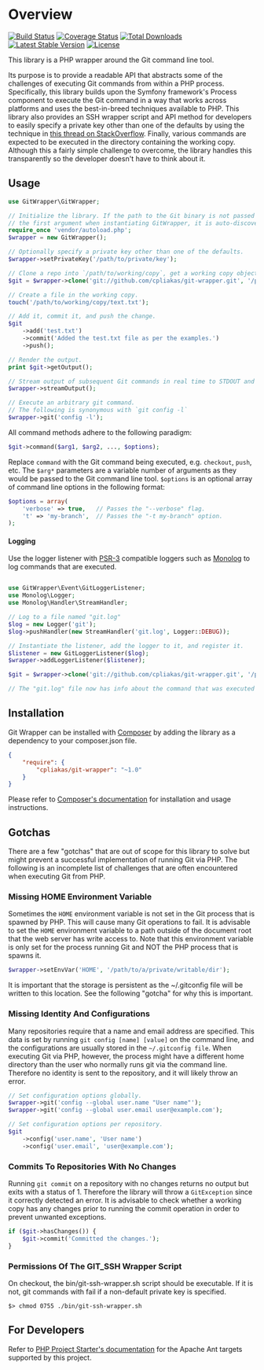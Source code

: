 # Overview

[![Build Status](https://travis-ci.org/cpliakas/git-wrapper.svg?branch=master)](https://travis-ci.org/cpliakas/git-wrapper)
[![Coverage Status](https://coveralls.io/repos/cpliakas/git-wrapper/badge.png?branch=master)](https://coveralls.io/r/cpliakas/git-wrapper?branch=master)
[![Total Downloads](https://poser.pugx.org/cpliakas/git-wrapper/downloads.png)](https://packagist.org/packages/cpliakas/git-wrapper)
[![Latest Stable Version](https://poser.pugx.org/cpliakas/git-wrapper/v/stable.png)](https://packagist.org/packages/cpliakas/git-wrapper)
[![License](https://poser.pugx.org/cpliakas/git-wrapper/license.svg)](https://packagist.org/packages/cpliakas/git-wrapper)

This library is a PHP wrapper around the Git command line tool.

Its purpose is to provide a readable API that abstracts some of the challenges
of executing Git commands from within a PHP process. Specifically, this library
builds upon the Symfony framework's Process component to execute the Git command
in a way that works across platforms and uses the best-in-breed techniques
available to PHP. This library also provides an SSH wrapper script and API
method for developers to easily specify a private key other than one of the
defaults by using the technique in [this thread on StackOverflow](http://stackoverflow.com/a/3500308/870667).
Finally, various commands are expected to be executed in the directory
containing the working copy. Although this a fairly simple challenge to
overcome, the library handles this transparently so the developer doesn't have
to think about it.

## Usage

```php
use GitWrapper\GitWrapper;

// Initialize the library. If the path to the Git binary is not passed as
// the first argument when instantiating GitWrapper, it is auto-discovered.
require_once 'vendor/autoload.php';
$wrapper = new GitWrapper();

// Optionally specify a private key other than one of the defaults.
$wrapper->setPrivateKey('/path/to/private/key');

// Clone a repo into `/path/to/working/copy`, get a working copy object.
$git = $wrapper->clone('git://github.com/cpliakas/git-wrapper.git', '/path/to/working/copy');

// Create a file in the working copy.
touch('/path/to/working/copy/text.txt');

// Add it, commit it, and push the change.
$git
    ->add('test.txt')
    ->commit('Added the test.txt file as per the examples.')
    ->push();

// Render the output.
print $git->getOutput();

// Stream output of subsequent Git commands in real time to STDOUT and STDERR.
$wrapper->streamOutput();

// Execute an arbitrary git command.
// The following is synonymous with `git config -l`
$wrapper->git('config -l');
```

All command methods adhere to the following paradigm:

```php
$git->command($arg1, $arg2, ..., $options);
```

Replace `command` with the Git command being executed, e.g. `checkout`, `push`,
etc. The `$arg*` parameters are a variable number of arguments as they would be
passed to the Git command line tool. `$options` is an optional array of command
line options in the following format:

```php
$options = array(
    'verbose' => true,   // Passes the "--verbose" flag.
    't' => 'my-branch',  // Passes the "-t my-branch" option.
);
```

#### Logging

Use the logger listener with [PSR-3](https://github.com/php-fig/fig-standards/blob/master/accepted/PSR-3-logger-interface.md)
compatible loggers such as [Monolog](https://github.com/Seldaek/monolog) to log
commands that are executed.

```php

use GitWrapper\Event\GitLoggerListener;
use Monolog\Logger;
use Monolog\Handler\StreamHandler;

// Log to a file named "git.log"
$log = new Logger('git');
$log->pushHandler(new StreamHandler('git.log', Logger::DEBUG));

// Instantiate the listener, add the logger to it, and register it.
$listener = new GitLoggerListener($log);
$wrapper->addLoggerListener($listener);

$git = $wrapper->clone('git://github.com/cpliakas/git-wrapper.git', '/path/to/working/copy');

// The "git.log" file now has info about the command that was executed above.

```

## Installation

Git Wrapper can be installed with [Composer](http://getcomposer.org) by adding
the library as a dependency to your composer.json file.

```json
{
    "require": {
        "cpliakas/git-wrapper": "~1.0"
    }
}
```

Please refer to [Composer's documentation](https://github.com/composer/composer/blob/master/doc/00-intro.md#introduction)
for installation and usage instructions.

## Gotchas

There are a few "gotchas" that are out of scope for this library to solve but
might prevent a successful implementation of running Git via PHP. The following
is an incomplete list of challenges that are often encountered when executing
Git from PHP.

### Missing HOME Environment Variable

Sometimes the `HOME` environment variable is not set in the Git process that is
spawned by PHP. This will cause many Git operations to fail. It is advisable to
set the `HOME` environment variable to a path outside of the document root that
the web server has write access to. Note that this environment variable is only
set for the process running Git and NOT the PHP process that is spawns it.

```php
$wrapper->setEnvVar('HOME', '/path/to/a/private/writable/dir');
```

It is important that the storage is persistent as the ~/.gitconfig file will be
written to this location. See the following "gotcha" for why this is important.

### Missing Identity And Configurations

Many repositories require that a name and email address are specified. This data
is set by running `git config [name] [value]` on the command line, and the
configurations are usually stored in the `~/.gitconfig file`. When executing Git
via PHP, however, the process might have a different home directory than the
user who normally runs git via the command line. Therefore no identity is sent
to the repository, and it will likely throw an error.

```php
// Set configuration options globally.
$wrapper->git('config --global user.name "User name"');
$wrapper->git('config --global user.email user@example.com');

// Set configuration options per repository.
$git
    ->config('user.name', 'User name')
    ->config('user.email', 'user@example.com');
```

### Commits To Repositories With No Changes

Running `git commit` on a repository with no changes returns no output but exits
with a status of 1. Therefore the library will throw a `GitException` since it
correctly detected an error. It is advisable to check whether a working copy has
any changes prior to running the commit operation in order to prevent unwanted
exceptions.

```php
if ($git->hasChanges()) {
    $git->commit('Committed the changes.');
}
```

### Permissions Of The GIT_SSH Wrapper Script

On checkout, the bin/git-ssh-wrapper.sh script should be executable. If it is
not, git commands with fail if a non-default private key is specified.

    $> chmod 0755 ./bin/git-ssh-wrapper.sh

## For Developers

Refer to [PHP Project Starter's documentation](https://github.com/cpliakas/php-project-starter#using-apache-ant)
for the Apache Ant targets supported by this project.
